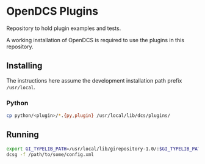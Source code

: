# OpenDCS Plugins

Repository to hold plugin examples and tests.

A working installation of OpenDCS is required to use the plugins in this
repository.

## Installing

The instructions here assume the development installation path prefix
`/usr/local`.

### Python

```bash
cp python/<plugin>/*.{py,plugin} /usr/local/lib/dcs/plugins/
```

## Running

```bash
export GI_TYPELIB_PATH=/usr/local/lib/girepository-1.0/:$GI_TYPELIB_PATH
dcsg -f /path/to/some/config.xml
```
